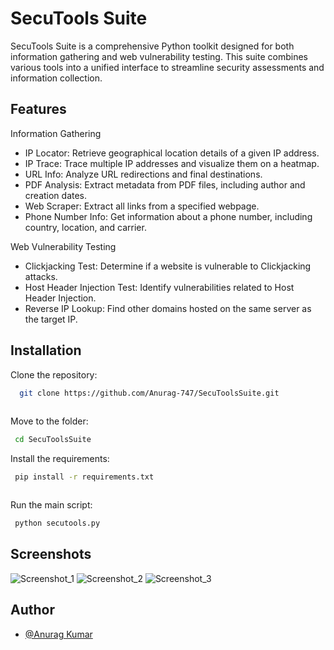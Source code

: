 
# SecuTools Suite

SecuTools Suite is a comprehensive Python toolkit designed for both information gathering and web vulnerability testing. This suite combines various tools into a unified interface to streamline security assessments and information collection.





## Features

Information Gathering

- IP Locator: Retrieve geographical location details of a given IP address.
- IP Trace: Trace multiple IP addresses and visualize them on a heatmap.
- URL Info: Analyze URL redirections and final destinations.
- PDF Analysis: Extract metadata from PDF files, including author and creation dates.
- Web Scraper: Extract all links from a specified webpage.
- Phone Number Info: Get information about a phone number, including country, location, and carrier.

Web Vulnerability Testing
- Clickjacking Test: Determine if a website is vulnerable to Clickjacking attacks.
- Host Header Injection Test: Identify vulnerabilities related to Host Header Injection.
- Reverse IP Lookup: Find other domains hosted on the same server as the target IP.




## Installation

Clone the repository:

```bash
  git clone https://github.com/Anurag-747/SecuToolsSuite.git
  

```
Move to the folder:
```bash
 cd SecuToolsSuite

```
Install the requirements:
```bash
 pip install -r requirements.txt



```

Run the main script:
```bash
 python secutools.py


```



## Screenshots

![Screenshot_1](https://imgur.com/a/6zbRFCQ)
![Screenshot_2](https://imgur.com/a/imzUDEw)
![Screenshot_3](https://imgur.com/a/Bau4Qc4)

## Author

- [@Anurag Kumar](https://github.com/Anurag-747)


